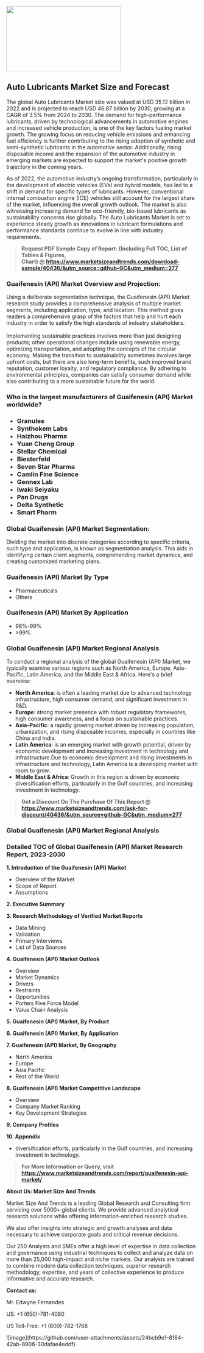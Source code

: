 <p><img class="alignnone size-medium wp-image-20088" src="https://ffe5etoiles.com/wp-content/uploads/2024/12/MST1-300x171.png" alt="" width="300" height="171" /></p><h2>Auto Lubricants Market Size and Forecast</h2><p>The global Auto Lubricants Market size was valued at USD 35.12 billion in 2022 and is projected to reach USD 46.87 billion by 2030, growing at a CAGR of 3.5% from 2024 to 2030. The demand for high-performance lubricants, driven by technological advancements in automotive engines and increased vehicle production, is one of the key factors fueling market growth. The growing focus on reducing vehicle emissions and enhancing fuel efficiency is further contributing to the rising adoption of synthetic and semi-synthetic lubricants in the automotive sector. Additionally, rising disposable income and the expansion of the automotive industry in emerging markets are expected to support the market's positive growth trajectory in the coming years.</p><p>As of 2022, the automotive industry’s ongoing transformation, particularly in the development of electric vehicles (EVs) and hybrid models, has led to a shift in demand for specific types of lubricants. However, conventional internal combustion engine (ICE) vehicles still account for the largest share of the market, influencing the overall growth outlook. The market is also witnessing increasing demand for eco-friendly, bio-based lubricants as sustainability concerns rise globally. The Auto Lubricants Market is set to experience steady growth as innovations in lubricant formulations and performance standards continue to evolve in line with industry requirements.</p></p><blockquote id="" class=""><strong>Request PDF Sample Copy of Report: (Including Full TOC, List of Tables &amp; Figures, Chart)&nbsp;@&nbsp;<strong><a href="https://www.marketsizeandtrends.com/download-sample/40436/&utm_source=github-GC&utm_medium=277" target="_blank">https://www.marketsizeandtrends.com/download-sample/40436/&utm_source=github-GC&utm_medium=277</a></strong></strong></blockquote><h3 id="" class="">Guaifenesin (API) Market&nbsp;Overview and Projection:</h3><p id="" class="">Using a deliberate segmentation technique, the Guaifenesin (API) Market research study provides a comprehensive analysis of multiple market segments, including application, type, and location. This method gives readers a comprehensive grasp of the factors that help and hurt each industry in order to satisfy the high standards of industry stakeholders. <br /> <br />Implementing sustainable practices involves more than just designing products; other operational changes include using renewable energy, optimizing transportation, and adopting the concepts of the circular economy. Making the transition to sustainability sometimes involves large upfront costs, but there are also long-term benefits, such improved brand reputation, customer loyalty, and regulatory compliance. By adhering to environmental principles, companies can satisfy consumer demand while also contributing to a more sustainable future for the world.</p><h3 id="" class="">Who is the largest manufacturers of&nbsp;Guaifenesin (API) Market worldwide?</h3><h3 class=""><p><ul><li>Granules </li><li> Synthokem Labs </li><li> Haizhou Pharma </li><li> Yuan Cheng Group </li><li> Stellar Chemical </li><li> Biesterfeld </li><li> Seven Star Pharma </li><li> Camlin Fine Science </li><li> Gennex Lab </li><li> Iwaki Seiyaku </li><li> Pan Drugs </li><li> Delta Synthetic </li><li> Smart Pharm</li></ul></p></h3><h3 id="" class="">Global&nbsp;Guaifenesin (API) Market Segmentation:</h3><p id="" class="">Dividing the market into discrete categories according to specific criteria, such type and application, is known as segmentation analysis. This aids in identifying certain client segments, comprehending market dynamics, and creating customized marketing plans.</p><h3 id="" class="">Guaifenesin (API) Market&nbsp;By Type</h3><p><p><ul><li>Pharmaceuticals</li><li> Others</p></li></ul></p></p><h3 id="" class="">Guaifenesin (API) Market&nbsp;By Application</h3><p class=""><p><ul><li>98%-99%</li><li> >99%</li></ul></p></p><h3 id="" class="">Global Guaifenesin (API) Market Regional Analysis</h3><p id="" class="">To conduct a regional analysis of the global Guaifenesin (API) Market, we typically examine various regions such as North America, Europe, Asia-Pacific, Latin America, and the Middle East &amp; Africa. Here's a brief overview:</p><ul><li><strong>North America</strong>: is often a leading market due to advanced technology infrastructure, high consumer demand, and significant investment in R&amp;D.</li><li><strong>Europe</strong>: strong market presence with robust regulatory frameworks, high consumer awareness, and a focus on sustainable practices.</li><li><strong>Asia-Pacific</strong>: a rapidly growing market driven by increasing population, urbanization, and rising disposable incomes, especially in countries like China and India.</li><li><strong>Latin America</strong>: is an emerging market with growth potential, driven by economic development and increasing investment in technology and infrastructure.Due to economic development and rising investments in infrastructure and technology, Latin America is a developing market with room to grow.</li><li><strong>Middle East &amp; Africa</strong>: Growth in this region is driven by economic diversification efforts, particularly in the Gulf countries, and increasing investment in technology.</li></ul><blockquote id="" class=""><strong>Get a Discount On The Purchase Of This Report @ <strong><a href="https://www.marketsizeandtrends.com/ask-for-discount/40436/&utm_source=github-GC&utm_medium=277" target="_blank">https://www.marketsizeandtrends.com/ask-for-discount/40436/&utm_source=github-GC&utm_medium=277</a></strong></strong></blockquote><h3 id="" class="">Global Guaifenesin (API) Market Regional Analysis</h3><h3 id="" class="">Detailed TOC of Global Guaifenesin (API) Market Research Report, 2023-2030</h3><p id="" class=""><strong>1. Introduction of the Guaifenesin (API) Market</strong></p><ul><li>Overview of the Market</li><li>Scope of Report</li><li>Assumptions</li></ul><p id="" class=""><strong>2. Executive Summary</strong></p><p id="" class=""><strong>3. Research Methodology of Verified Market Reports</strong></p><ul><li>Data Mining</li><li>Validation</li><li>Primary Interviews</li><li>List of Data Sources</li></ul><p id="" class=""><strong>4. Guaifenesin (API) Market Outlook</strong></p><ul><li>Overview</li><li>Market Dynamics</li><li>Drivers</li><li>Restraints</li><li>Opportunities</li><li>Porters Five Force Model</li><li>Value Chain Analysis</li></ul><p id="" class=""><strong>5. Guaifenesin (API) Market, By Product</strong></p><p id="" class=""><strong>6. Guaifenesin (API) Market, By Application</strong></p><p id="" class=""><strong>7. Guaifenesin (API) Market, By Geography</strong></p><ul><li>North America</li><li>Europe</li><li>Asia Pacific</li><li>Rest of the World</li></ul><p id="" class=""><strong>8. Guaifenesin (API) Market Competitive Landscape</strong></p><ul><li>Overview</li><li>Company Market Ranking</li><li>Key Development Strategies</li></ul><p id="" class=""><strong>9. Company Profiles</strong></p><p id="" class=""><strong>10. Appendix</strong></p><ul><li>diversification efforts, particularly in the Gulf countries, and increasing investment in technology.</li></ul><blockquote id="" class=""><strong>For More Information or Query, visit <strong><strong><a href="https://www.marketsizeandtrends.com/report/guaifenesin-api-market/" target="_blank">https://www.marketsizeandtrends.com/report/guaifenesin-api-market/</a></strong></strong></strong></blockquote><p id="" class=""><strong>About Us: Market Size And Trends</strong></p><p id="" class="">Market Size And Trends is a leading Global Research and Consulting firm servicing over 5000+ global clients. We provide advanced analytical research solutions while offering information-enriched research studies.</p><p id="" class="">We also offer insights into strategic and growth analyses and data necessary to achieve corporate goals and critical revenue decisions.</p><p id="" class="">Our 250 Analysts and SMEs offer a high level of expertise in data collection and governance using industrial techniques to collect and analyze data on more than 25,000 high-impact and niche markets. Our analysts are trained to combine modern data collection techniques, superior research methodology, expertise, and years of collective experience to produce informative and accurate research.</p><p id="" class=""><strong>Contact us:</strong></p><p id="" class="">Mr. Edwyne Fernandes</p><p id="" class="">US: +1 (650)-781-4080</p><p id="" class="">US Toll-Free: +1 (800)-782-1768</p>
![image](https://github.com/user-attachments/assets/24bcb9e1-8164-42ab-8906-30dafae4eddf)
